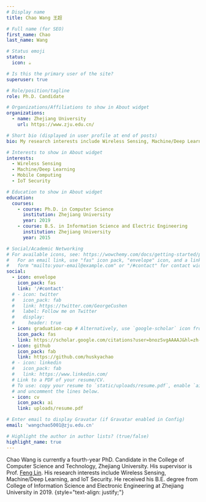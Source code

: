 ```yaml
---
# Display name
title: Chao Wang 王超

# Full name (for SEO)
first_name: Chao
last_name: Wang

# Status emoji
status:
  icon: ☕️

# Is this the primary user of the site?
superuser: true

# Role/position/tagline
role: Ph.D. Candidate

# Organizations/Affiliations to show in About widget
organizations:
  - name: Zhejiang University
    url: https://www.zju.edu.cn/

# Short bio (displayed in user profile at end of posts)
bio: My research interests include Wireless Sensing, Machine/Deep Learning and IoT Security.

# Interests to show in About widget
interests:
  - Wireless Sensing
  - Machine/Deep Learning
  - Mobile Computing
  - IoT Security

# Education to show in About widget
education:
  courses:
    - course: Ph.D. in Computer Science
      institution: Zhejiang University
      year: 2019
    - course: B.S. in Information Science and Electric Engineering
      institution: Zhejiang University
      year: 2015

# Social/Academic Networking
# For available icons, see: https://wowchemy.com/docs/getting-started/page-builder/#icons
#   For an email link, use "fas" icon pack, "envelope" icon, and a link in the
#   form "mailto:your-email@example.com" or "/#contact" for contact widget.
social:
  - icon: envelope
    icon_pack: fas
    link: '/#contact'
  # - icon: twitter
  #   icon_pack: fab
  #   link: https://twitter.com/GeorgeCushen
  #   label: Follow me on Twitter
  #   display:
  #     header: true
  - icon: graduation-cap # Alternatively, use `google-scholar` icon from `ai` icon pack
    icon_pack: fas
    link: https://scholar.google.com/citations?user=bnozSvgAAAAJ&hl=zh-CN
  - icon: github
    icon_pack: fab
    link: https://github.com/huskyachao
  # - icon: linkedin
  #   icon_pack: fab
  #   link: https://www.linkedin.com/
  # Link to a PDF of your resume/CV.
  # To use: copy your resume to `static/uploads/resume.pdf`, enable `ai` icons in `params.yaml`,
  # and uncomment the lines below.
  - icon: cv
    icon_pack: ai
    link: uploads/resume.pdf

# Enter email to display Gravatar (if Gravatar enabled in Config)
email: 'wangchao5001@zju.edu.cn'

# Highlight the author in author lists? (true/false)
highlight_name: true
---
```


Chao Wang is currently a fourth-year PhD. Candidate in the College of Computer Science and Technology, Zhejiang University. His supervisor is Prof. [Feng Lin](https://flin.group/). His research interests include Wireless Sensing, Machine/Deep Learning, and IoT Security. He received his B.E. degree from College of Information Science and Electronic Engineering at Zhejiang University in 2019.
{style="text-align: justify;"}
